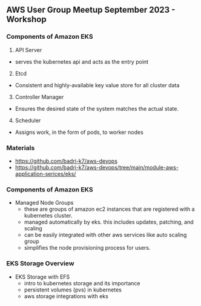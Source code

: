 ## AWS User Group Meetup September 2023 - Workshop

### Components of Amazon EKS
1. API Server
  - serves the kubernetes api and acts as the entry point
2. Etcd
  - Consistent and highly-available key value store for all cluster data
3. Controller Manager
  - Ensures the desired state of the system matches the actual state.
4. Scheduler
  - Assigns work, in the form of pods, to worker nodes

### Materials
- https://github.com/badri-k7/aws-devops
- https://github.com/badri-k7/aws-devops/tree/main/module-aws-application-serices/eks/

### Components of Amazon EKS
- Managed Node Groups
  - these are groups of amazon ec2 instances that are registered with a kubernetes cluster.
  - managed automatically by eks. this includes updates, patching, and scaling
  - can be easily integrated with other aws services like auto scaling group
  - simplifies the node provisioning process for users.

### EKS Storage Overview
- EKS Storage with EFS
  - intro to kubernetes storage and its importance
  - persistent volumes (pvs) in kubernetes
  - aws storage integrations with eks

